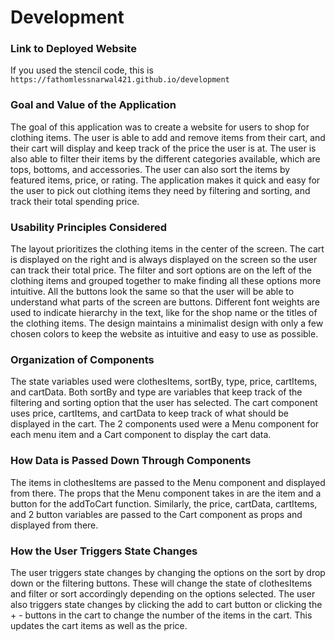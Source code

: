 # Development

### Link to Deployed Website
If you used the stencil code, this is `https://fathomlessnarwal421.github.io/development`

### Goal and Value of the Application
The goal of this application was to create a website for users to shop for clothing items. The user is able to add and remove items from their cart, and their cart will display and keep track of the price the user is at. The user is also able to filter their items by the different categories available, which are tops, bottoms, and accessories. The user can also sort the items by featured items, price, or rating. The application makes it quick and easy for the user to pick out clothing items they need by filtering and sorting, and track their total spending price. 

### Usability Principles Considered
The layout prioritizes the clothing items in the center of the screen. The cart is displayed on the right and is always displayed on the screen so the user can track their total price. The filter and sort options are on the left of the clothing items and grouped together to make finding all these options more intuitive. All the buttons look the same so that the user will be able to understand what parts of the screen are buttons. Different font weights are used to indicate hierarchy in the text, like for the shop name or the titles of the clothing items. The design maintains a minimalist design with only a few chosen colors to keep the website as intuitive and easy to use as possible. 

### Organization of Components
The state variables used were clothesItems, sortBy, type, price, cartItems, and cartData. Both sortBy and type are variables that keep track of the filtering and sorting option that the user has selected. The cart component uses price, cartItems, and cartData to keep track of what should be displayed in the cart. The 2 components used were a Menu component for each menu item and a Cart component to display the cart data. 

### How Data is Passed Down Through Components
The items in clothesItems are passed to the Menu component and displayed from there. The props that the Menu component takes in are the item and a button for the addToCart function.  Similarly, the price, cartData, cartItems, and 2 button variables are passed to the Cart component as props and displayed from there. 

### How the User Triggers State Changes
The user triggers state changes by changing the options on the sort by drop down or the filtering buttons. These will change the state of clothesItems and filter or sort accordingly depending on the options selected. The user also triggers state changes by clicking the add to cart button or clicking the + - buttons in the cart to change the number of the items in the cart. This updates the cart items as well as the price. 


